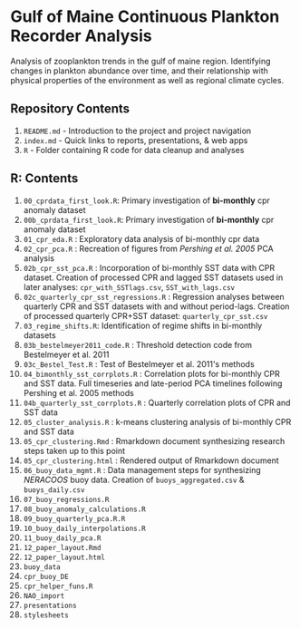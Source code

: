 # Gulf of Maine Continuous Plankton Recorder Analysis

Analysis of zooplankton trends in the gulf of maine region. Identifying changes in plankton abundance over time, and their relationship with physical properties of the environment as well as regional climate cycles.

## Repository Contents

 1. `README.md` - Introduction to the project and project navigation   
 2. `index.md` - Quick links to reports, presentations, & web apps   
 3. `R` - Folder containing R code for data cleanup and analyses
 
 
## R: Contents
 1. `00_cprdata_first_look.R`: Primary investigation of **bi-monthly** cpr anomaly dataset   
 2. `00b_cprdata_first_look.R`: Primary investigation of **bi-monthly** cpr anomaly dataset   
 3. `01_cpr_eda.R` : Exploratory data analysis of bi-monthly cpr data   
 4. `02_cpr_pca.R` : Recreation of figures from *Pershing et al. 2005* PCA analysis   
 5. `02b_cpr_sst_pca.R` : Incorporation of bi-monthly SST data with CPR dataset. Creation of processed CPR and lagged SST datasets used in later analyses: `cpr_with_SSTlags.csv`, `SST_with_lags.csv`     
 6. `02c_quarterly_cpr_sst_regressions.R` : Regression analyses between quarterly CPR and SST datasets with and without period-lags. Creation of processed quarterly CPR+SST dataset: `quarterly_cpr_sst.csv`   
 7. `03_regime_shifts.R`: Identification of regime shifts in bi-monthly datasets   
 8. `03b_bestelmeyer2011_code.R` : Threshold detection code from Bestelmeyer et al. 2011   
 9. `03c_Bestel_Test.R` : Test of Bestelmeyer et al. 2011's methods   
 10. `04_bimonthly_sst_corrplots.R` : Correlation plots for bi-monthly CPR and SST data. Full timeseries and late-period PCA timelines following Pershing et al. 2005 methods   
 11. `04b_quarterly_sst_corrplots.R` : Quarterly correlation plots of CPR and SST data   
 12. `05_cluster_analysis.R` : k-means clustering analysis of bi-monthly CPR and SST data   
 13. `05_cpr_clustering.Rmd` : Rmarkdown document synthesizing research steps taken up to this point   
 14. `05_cpr_clustering.html` : Rendered output of Rmarkdown document   
 15. `06_buoy_data_mgmt.R` : Data management steps for synthesizing *NERACOOS* buoy data. Creation of `buoys_aggregated.csv` & `buoys_daily.csv`   
 16. `07_buoy_regressions.R`   
 17. `08_buoy_anomaly_calculations.R`   
 18. `09_buoy_quarterly_pca.R.R`   
 19. `10_buoy_daily_interpolations.R`   
 20. `11_buoy_daily_pca.R`   
 21. `12_paper_layout.Rmd`   
 22. `12_paper_layout.html`   
 23. `buoy_data`   
 24. `cpr_buoy_DE`   
 25. `cpr_helper_funs.R`   
 26. `NAO_import`   
 27. `presentations`   
 28. `stylesheets`   


 
 
 
 


